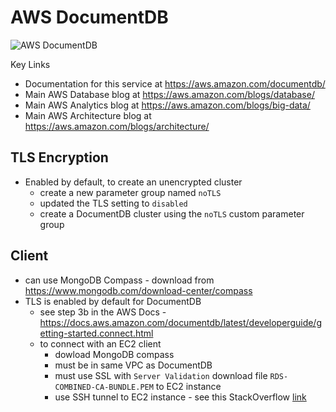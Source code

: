 # AWS DocumentDB

![AWS DocumentDB](https://github.com/lynnlangit/Hello-AWS-Data-Services/blob/master/images/documentdb.png)

Key Links
- Documentation for this service at https://aws.amazon.com/documentdb/
- Main AWS Database blog at https://aws.amazon.com/blogs/database/
- Main AWS Analytics blog at https://aws.amazon.com/blogs/big-data/
- Main AWS Architecture blog at https://aws.amazon.com/blogs/architecture/

## TLS Encryption

- Enabled by default, to create an unencrypted cluster
    - create a new parameter group named `noTLS`
    - updated the TLS setting to `disabled`
    - create a DocumentDB cluster using the `noTLS` custom parameter group

## Client

- can use MongoDB Compass - download from https://www.mongodb.com/download-center/compass
- TLS is enabled by default for DocumentDB
    - see step 3b in the AWS Docs - https://docs.aws.amazon.com/documentdb/latest/developerguide/getting-started.connect.html
    - to connect with an EC2 client
        - dowload MongoDB compass
        - must be in same VPC as DocumentDB
        - must use SSL with `Server Validation`
            download file `RDS-COMBINED-CA-BUNDLE.PEM` to EC2 instance
        - use SSH tunnel to EC2 instance - see this StackOverflow [link](https://stackoverflow.com/questions/54642084/unable-to-connect-to-aws-documentdb-using-mongodb-compass-no-option-to-pass-ssl)
